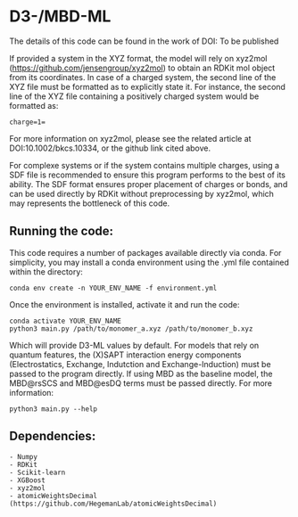 # D3-/MBD-ML

The details of this code can be found in the work of DOI: To be published

If provided a system in the XYZ format, the model will rely on xyz2mol (https://github.com/jensengroup/xyz2mol) to obtain an RDKit mol object from its coordinates. In case of a charged system, the second line of the XYZ file must be formatted as to explicitly state it. For instance, the second line of the XYZ file containing a positively charged system would be formatted as:
```
charge=1=
```
For more information on xyz2mol, please see the related article at DOI:10.1002/bkcs.10334, or the github link cited above.

For complexe systems or if the system contains multiple charges, using a SDF file is recommended to ensure this program performs to the best of its ability. The SDF format ensures proper placement of charges or bonds, and can be used directly by RDKit without preprocessing by xyz2mol, which may represents the bottleneck of this code.


## Running the code:

This code requires a number of packages available directly via conda. For simplicity, you may install a conda environment using the .yml file contained within the directory:
```
conda env create -n YOUR_ENV_NAME -f environment.yml
```

Once the environment is installed, activate it and run the code:
 ```
 conda activate YOUR_ENV_NAME
 python3 main.py /path/to/monomer_a.xyz /path/to/monomer_b.xyz
 ```
Which will provide D3-ML values by default. For models that rely on quantum features, the (X)SAPT interaction energy components (Electrostatics, Exchange, Indutction and Exchange-Induction) must be passed to the program directly. If using MBD as the baseline model, the MBD@rsSCS and MBD@esDQ terms must be passed directly.
For more information:
```
python3 main.py --help
```

## Dependencies:
```
- Numpy
- RDKit
- Scikit-learn
- XGBoost
- xyz2mol
- atomicWeightsDecimal (https://github.com/HegemanLab/atomicWeightsDecimal)
```
